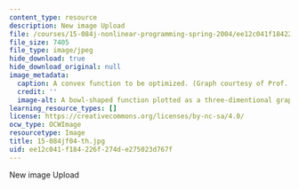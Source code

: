 ```yaml
---
content_type: resource
description: New image Upload
file: /courses/15-084j-nonlinear-programming-spring-2004/ee12c041f184226f274de275023d767f_15-084jf04-th.jpg
file_size: 7405
file_type: image/jpeg
hide_download: true
hide_download_original: null
image_metadata:
  caption: A convex function to be optimized. (Graph courtesy of Prof. Robert Freund.)
  credit: ''
  image-alt: A bowl-shaped function plotted as a three-dimentional graph.
learning_resource_types: []
license: https://creativecommons.org/licenses/by-nc-sa/4.0/
ocw_type: OCWImage
resourcetype: Image
title: 15-084jf04-th.jpg
uid: ee12c041-f184-226f-274d-e275023d767f
---
```

New image Upload
